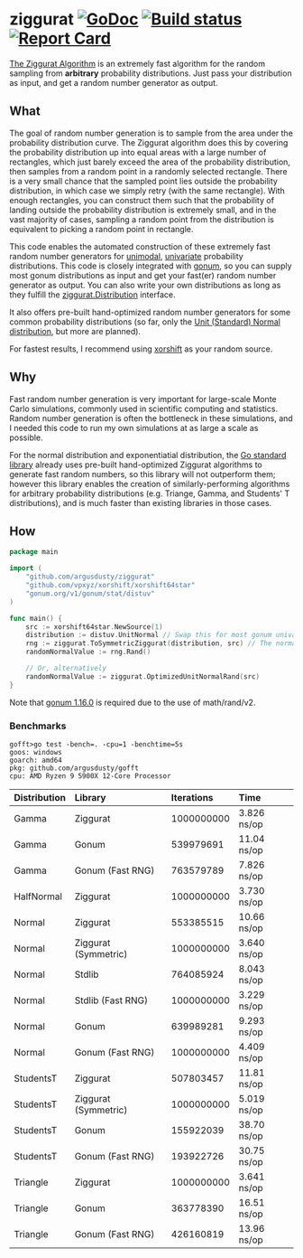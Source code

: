 # ziggurat [![GoDoc][godoc-badge]][godoc] [![Build status][build-status-badge]][build-status] [![Report Card][report-card-badge]][report-card]

[The Ziggurat Algorithm](https://en.wikipedia.org/wiki/Ziggurat_algorithm) is an extremely fast algorithm for the random sampling from **arbitrary** probability distributions. Just pass your distribution as input, and get a random number generator as output.

## What

The goal of random number generation is to sample from the area under the probability distribution curve. The Ziggurat algorithm does this by covering the probability distribution up into equal areas with a large number of rectangles, which just barely exceed the area of the probability distribution, then samples from a random point in a randomly selected rectangle. There is a very small chance that the sampled point lies outside the probability distribution, in which case we simply retry (with the same rectangle). With enough rectangles, you can construct them such that the probability of landing outside the probability distribution is extremely small, and in the vast majority of cases, sampling a random point from the distribution is equivalent to picking a random point in rectangle.

This code enables the automated construction of these extremely fast random number generators for [unimodal](https://en.wikipedia.org/wiki/Unimodality), [univariate](https://en.wikipedia.org/wiki/Univariate_distribution) probability distributions. This code is closely integrated with [gonum](https://www.gonum.org/), so you can supply most gonum distributions as input and get your fast(er) random number generator as output. You can also write your own distributions as long as they fulfill the [ziggurat.Distribution](distribution.go) interface.

It also offers pre-built hand-optimized random number generators for some common probability distributions (so far, only the [Unit (Standard) Normal distribution](https://en.wikipedia.org/wiki/Normal_distribution#Standard_normal_distribution), but more are planned).

For fastest results, I recommend using [xorshift](https://github.com/vpxyz/xorshift) as your random source.

## Why

Fast random number generation is very important for large-scale Monte Carlo simulations, commonly used in scientific computing and statistics. Random number generation is often the bottleneck in these simulations, and I needed this code to run my own simulations at as large a scale as possible.

For the normal distribution and exponentiatial distribution, the [Go standard library](https://pkg.go.dev/math/rand/v2) already uses pre-built hand-optimized Ziggurat algorithms to generate fast random numbers, so this library will not outperform them; however this library enables the creation of similarly-performing algorithms for arbitrary probability distributions (e.g. Triange, Gamma, and Students' T distributions), and is much faster than existing libraries in those cases.

## How

```go
package main

import (
	"github.com/argusdusty/ziggurat"
	"github.com/vpxyz/xorshift/xorshift64star"
	"gonum.org/v1/gonum/stat/distuv"
)

func main() {
	src := xorshift64star.NewSource(1)
	distribution := distuv.UnitNormal // Swap this for most gonum univariate distributions
	rng := ziggurat.ToSymmetricZiggurat(distribution, src) // The normal distribution is symmetric, so we can use the more efficient symmetric ziggurat
	randomNormalValue := rng.Rand()

	// Or, alternatively
	randomNormalValue := ziggurat.OptimizedUnitNormalRand(src)
}
```

Note that [gonum 1.16.0](https://github.com/gonum/gonum/releases/tag/v0.16.0) is required due to the use of math/rand/v2.

### Benchmarks

```text
gofft>go test -bench=. -cpu=1 -benchtime=5s
goos: windows
goarch: amd64
pkg: github.com/argusdusty/gofft
cpu: AMD Ryzen 9 5900X 12-Core Processor
```

| Distribution | Library              | Iterations | Time        |
|:-------------|:---------------------|:-----------|:------------|
| Gamma        | Ziggurat             | 1000000000 | 3.826 ns/op |
| Gamma        | Gonum                | 539979691  | 11.04 ns/op |
| Gamma        | Gonum (Fast RNG)     | 763579789  | 7.826 ns/op |
| HalfNormal   | Ziggurat             | 1000000000 | 3.730 ns/op |
| Normal       | Ziggurat             | 553385515  | 10.66 ns/op |
| Normal       | Ziggurat (Symmetric) | 1000000000 | 3.640 ns/op |
| Normal       | Stdlib               | 764085924  | 8.043 ns/op |
| Normal       | Stdlib (Fast RNG)    | 1000000000 | 3.229 ns/op |
| Normal       | Gonum                | 639989281  | 9.293 ns/op |
| Normal       | Gonum (Fast RNG)     | 1000000000 | 4.409 ns/op |
| StudentsT    | Ziggurat             | 507803457  | 11.81 ns/op |
| StudentsT    | Ziggurat (Symmetric) | 1000000000 | 5.019 ns/op |
| StudentsT    | Gonum                | 155922039  | 38.70 ns/op |
| StudentsT    | Gonum (Fast RNG)     | 193922726  | 30.75 ns/op |
| Triangle     | Ziggurat             | 1000000000 | 3.641 ns/op |
| Triangle     | Gonum                | 363778390  | 16.51 ns/op |
| Triangle     | Gonum (Fast RNG)     | 426160819  | 13.96 ns/op |

[godoc-badge]:       https://godoc.org/github.com/argusdusty/ziggurat?status.svg
[godoc]:             https://godoc.org/github.com/argusdusty/ziggurat
[build-status-badge]: https://github.com/argusdusty/ziggurat/actions/workflows/go.yml/badge.svg
[build-status]: https://github.com/argusdusty/ziggurat/actions
[report-card-badge]: https://goreportcard.com/badge/github.com/argusdusty/ziggurat
[report-card]:       https://goreportcard.com/report/github.com/argusdusty/ziggurat
